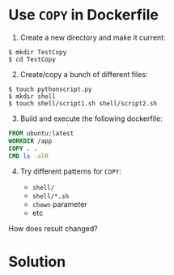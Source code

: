 
# Use `COPY` in Dockerfile

1. Create a new directory and make it current:

```console
$ mkdir TestCopy
$ cd TestCopy
```

2. Create/copy a bunch of different files:

```console
$ touch pythonscript.py
$ mkdir shell
$ touch shell/script1.sh shell/script2.sh
```

3. Build and execute the following dockerfile:

```dockerfile
FROM ubuntu:latest
WORKDIR /app
COPY . .
CMD ls -alR
```

4. Try different patterns for `COPY`:

    - `shell/`
    - `shell/*.sh`
    - `chown` parameter
    - etc

How does result changed?

# Solution
